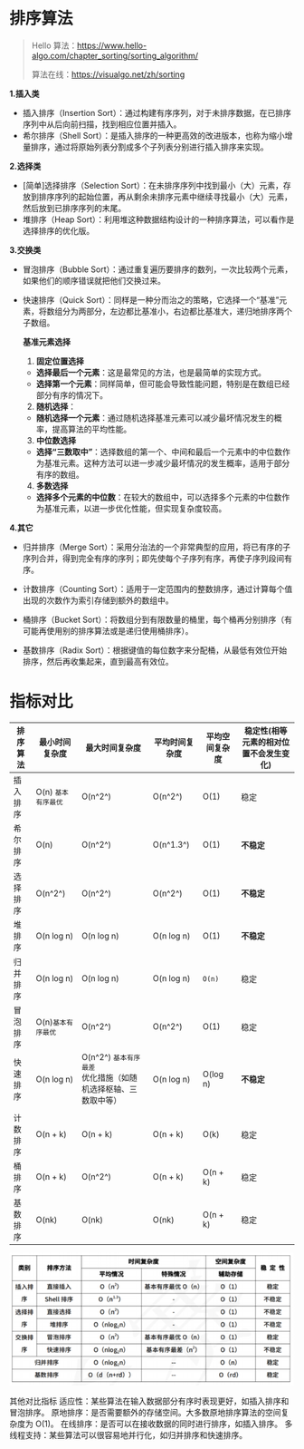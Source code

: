  # 排序算法
> Hello 算法：https://www.hello-algo.com/chapter_sorting/sorting_algorithm/
>
> 算法在线：https://visualgo.net/zh/sorting

**1.插入类**

* 插入排序（Insertion Sort）：通过构建有序序列，对于未排序数据，在已排序序列中从后向前扫描，找到相应位置并插入。
* 希尔排序（Shell Sort）：是插入排序的一种更高效的改进版本，也称为缩小增量排序，通过将原始列表分割成多个子列表分别进行插入排序来实现。

**2.选择类**

* [简单]选择排序（Selection Sort）：在未排序序列中找到最小（大）元素，存放到排序序列的起始位置，再从剩余未排序元素中继续寻找最小（大）元素，然后放到已排序序列的末尾。
* 堆排序（Heap Sort）：利用堆这种数据结构设计的一种排序算法，可以看作是选择排序的优化版。

**3.交换类**

* 冒泡排序（Bubble Sort）：通过重复遍历要排序的数列，一次比较两个元素，如果他们的顺序错误就把他们交换过来。

* 快速排序（Quick Sort）：同样是一种分而治之的策略，它选择一个“基准”元素，将数组分为两部分，左边都比基准小，右边都比基准大，递归地排序两个子数组。

  **基准元素选择**

   1. **固定位置选择**
  - **选择最后一个元素**：这是最常见的方法，也是最简单的实现方式。
  - **选择第一个元素**：同样简单，但可能会导致性能问题，特别是在数组已经部分有序的情况下。

  2. **随机选择**：
  - **随机选择一个元素**：通过随机选择基准元素可以减少最坏情况发生的概率，提高算法的平均性能。

  3. **中位数选择**
  - **选择“三数取中”**：选择数组的第一个、中间和最后一个元素中的中位数作为基准元素。这种方法可以进一步减少最坏情况的发生概率，适用于部分有序的数组。

  4.  **多数选择**
  - **选择多个元素的中位数**：在较大的数组中，可以选择多个元素的中位数作为基准元素，以进一步优化性能，但实现复杂度较高。

**4.其它**

* 归并排序（Merge Sort）：采用分治法的一个非常典型的应用，将已有序的子序列合并，得到完全有序的序列；即先使每个子序列有序，再使子序列段间有序。

* 计数排序（Counting Sort）：适用于一定范围内的整数排序，通过计算每个值出现的次数作为索引存储到额外的数组中。
* 桶排序（Bucket Sort）：将数组分到有限数量的桶里，每个桶再分别排序（有可能再使用别的排序算法或是递归使用桶排序）。
* 基数排序（Radix Sort）：根据键值的每位数字来分配桶，从最低有效位开始排序，然后再收集起来，直到最高有效位。

# 指标对比
| 排序算法 | 最小时间复杂度 | 最大时间复杂度 | 平均时间复杂度 | 平均空间复杂度 | 稳定性(相等元素的相对位置不会发生变化) |
| --------| -------------- | -------------- | -------------- | ---------- | ------ |
| 插入排序 | O(n) `基本有序最优` | O(n^2^)        | O(n^2^)        | O(1)      | 稳定   |
| 希尔排序 | O(n)           | O(n^2^)        | O(n^1.3^) | O(1)      | **不稳定** |
| 选择排序 | O(n^2^)        | O(n^2^)        | O(n^2^)        | O(1)       | **不稳定** |
| 堆排序   | O(n log n)     | O(n log n)     | O(n log n)     | O(1)      | **不稳定** |
| 归并排序 | O(n log n)     | O(n log n)     | O(n log n)     | `O(n)`    | 稳定   |
| 冒泡排序 | O(n)`基本有序最优`   | O(n^2^)        | O(n^2^)        | O(1)       | 稳定   |
| 快速排序 | O(n log n)     | O(n^2^) `基本有序最差`<br />优化措施（如随机选择枢轴、三数取中等） | O(n log n)     | O(log n)   | **不稳定** |
|  |  |  |  |  |  |
| 计数排序 | O(n + k)       | O(n + k)       | O(n + k)       | O(k)       | 稳定   |
| 桶排序   | O(n + k)       | O(n^2^)        | O(n + k)       | O(n + k)  | 稳定   |
| 基数排序 | O(nk)          | O(nk)          | O(nk)          | O(n + k)   | 稳定   |



![排序算法](https://raw.githubusercontent.com/Light-Towers/picture/master/noctilucent-lamp/排序算法.jpg)



其他对比指标
适应性：某些算法在输入数据部分有序时表现更好，如插入排序和冒泡排序。
原地排序：是否需要额外的存储空间。大多数原地排序算法的空间复杂度为 O(1)。
在线排序：是否可以在接收数据的同时进行排序，如插入排序。
多线程支持：某些算法可以很容易地并行化，如归并排序和快速排序。

